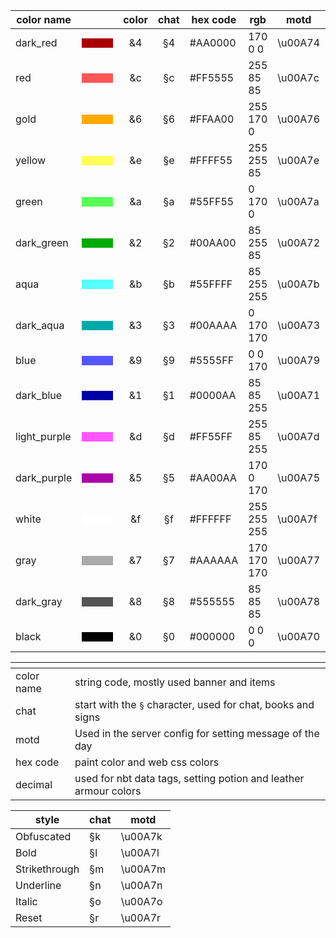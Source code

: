 <table>
<thead>
<tr>
<th>color name</th>
<th></th>
<th style="text-align: center;">color</th>
<th style="text-align: center;">chat</th>
<th>hex code</th>
<th>rgb</th>
<th>motd</th>
<th>decimal</th>
</tr>
</thead>
<tbody>
<tr>
<td>dark_red</td>
<td><div style="background-color: #AA0000;width: 50px;height: 15px;"></div></td>
<td style="text-align: center;">&amp;4</td>
<td style="text-align: center;">§4</td>
<td>#AA0000</td>
<td>170 0 0</td>
<td>\u00A74</td>
<td>11141120</td>
</tr>
<tr>
<td>red</td>
<td><div style="background-color: #FE5555;width: 50px;height: 15px;"></div></td>
<td style="text-align: center;">&amp;c</td>
<td style="text-align: center;">§c</td>
<td>#FF5555</td>
<td>255 85 85</td>
<td>\u00A7c</td>
<td>16733525</td>
</tr>
<tr>
<td>gold</td>
<td><div style="background-color: #FFAA00;width: 50px;height: 15px;"></div></td>
<td style="text-align: center;">&amp;6</td>
<td style="text-align: center;">§6</td>
<td>#FFAA00</td>
<td>255 170 0</td>
<td>\u00A76</td>
<td>16755200</td>
</tr>
<tr>
<td>yellow</td>
<td><div style="background-color: #FFFF55;width: 50px;height: 15px;"></div></td>
<td style="text-align: center;">&amp;e</td>
<td style="text-align: center;">§e</td>
<td>#FFFF55</td>
<td>255 255 85</td>
<td>\u00A7e</td>
<td>16777045</td>
</tr>
<tr>
<td>green</td>
<td><div style="background-color: #55FF55;width: 50px;height: 15px;"></div></td>
<td style="text-align: center;">&amp;a</td>
<td style="text-align: center;">§a</td>
<td>#55FF55</td>
<td>0 170 0</td>
<td>\u00A7a</td>
<td>5635925</td>
</tr>
<tr>
<td>dark_green</td>
<td><div style="background-color: #00AA00;width: 50px;height: 15px;"></div></td>
<td style="text-align: center;">&amp;2</td>
<td style="text-align: center;">§2</td>
<td>#00AA00</td>
<td>85 255 85</td>
<td>\u00A72</td>
<td>43520</td>
</tr>
<tr>
<td>aqua</td>
<td><div style="background-color: #55FFFF;width: 50px;height: 15px;"></div></td>
<td style="text-align: center;">&amp;b</td>
<td style="text-align: center;">§b</td>
<td>#55FFFF</td>
<td>85 255 255</td>
<td>\u00A7b</td>
<td>5636095</td>
</tr>
<tr>
<td>dark_aqua</td>
<td><div style="background-color: #00AAAA;width: 50px;height: 15px;"></div></td>
<td style="text-align: center;">&amp;3</td>
<td style="text-align: center;">§3</td>
<td>#00AAAA</td>
<td>0 170 170</td>
<td>\u00A73</td>
<td>43690</td>
</tr>
<tr>
<td>blue</td>
<td><div style="background-color: #5555FF;width: 50px;height: 15px;"></div></td>
<td style="text-align: center;">&amp;9</td>
<td style="text-align: center;">§9</td>
<td>#5555FF</td>
<td>0 0 170</td>
<td>\u00A79</td>
<td>5592575</td>
</tr>
<tr>
<td>dark_blue</td>
<td><div style="background-color: #0000AA;width: 50px;height: 15px;"></div></td>
<td style="text-align: center;">&amp;1</td>
<td style="text-align: center;">§1</td>
<td>#0000AA</td>
<td>85 85 255</td>
<td>\u00A71</td>
<td>170</td>
</tr>
<tr>
<td>light_purple</td>
<td><div style="background-color: #FF55FF;width: 50px;height: 15px;"></div></td>
<td style="text-align: center;">&amp;d</td>
<td style="text-align: center;">§d</td>
<td>#FF55FF</td>
<td>255 85 255</td>
<td>\u00A7d</td>
<td>16733695</td>
</tr>
<tr>
<td>dark_purple</td>
<td><div style="background-color: #AA00AA;width: 50px;height: 15px;"></div></td>
<td style="text-align: center;">&amp;5</td>
<td style="text-align: center;">§5</td>
<td>#AA00AA</td>
<td>170 0 170</td>
<td>\u00A75</td>
<td>11141290</td>
</tr>
<tr>
<td>white</td>
<td><div style="background-color: #FFFFFF;width: 50px;height: 15px;"></div></td>
<td style="text-align: center;">&amp;f</td>
<td style="text-align: center;">§f</td>
<td>#FFFFFF</td>
<td>255 255 255</td>
<td>\u00A7f</td>
<td>16777215</td>
</tr>
<tr>
<td>gray</td>
<td><div style="background-color: #AAAAAA;width: 50px;height: 15px;"></div></td>
<td style="text-align: center;">&amp;7</td>
<td style="text-align: center;">§7</td>
<td>#AAAAAA</td>
<td>170 170 170</td>
<td>\u00A77</td>
<td>11184810</td>
</tr>
<tr>
<td>dark_gray</td>
<td><div style="background-color: #555555;width: 50px;height: 15px;"></div></td>
<td style="text-align: center;">&amp;8</td>
<td style="text-align: center;">§8</td>
<td>#555555</td>
<td>85 85 85</td>
<td>\u00A78</td>
<td>5592405</td>
</tr>
<tr>
<td>black</td>
<td><div style="background-color: #000000;width: 50px;height: 15px;"></div></td>
<td style="text-align: center;">&amp;0</td>
<td style="text-align: center;">§0</td>
<td>#000000</td>
<td>0 0 0</td>
<td>\u00A70</td>
<td>0</td>
</tr>
</tbody>
</table>
<table>
<thead>
<tr>
<th></th>
<th></th>
</tr>
</thead>
<tbody>
<tr>
<td>color name</td>
<td>string code, mostly used banner and items</td>
</tr>
<tr>
<td>chat</td>
<td>start with the <code>§</code> character, used for chat, books and signs</td>
</tr>
<tr>
<td>motd</td>
<td>Used in the server config for setting message of the day</td>
</tr>
<tr>
<td>hex code</td>
<td>paint color and web css colors</td>
</tr>
<tr>
<td>decimal</td>
<td>used for nbt data tags, setting potion and leather armour colors</td>
</tr>
</tbody>
</table>
<table>
<thead>
<tr>
<th>style</th>
<th>chat</th>
<th>motd</th>
</tr>
</thead>
<tbody>
<tr>
<td>Obfuscated</td>
<td>§k</td>
<td>\u00A7k</td>
</tr>
<tr>
<td>Bold</td>
<td>§l</td>
<td>\u00A7l</td>
</tr>
<tr>
<td>Strikethrough</td>
<td>§m</td>
<td>\u00A7m</td>
</tr>
<tr>
<td>Underline</td>
<td>§n</td>
<td>\u00A7n</td>
</tr>
<tr>
<td>Italic</td>
<td>§o</td>
<td>\u00A7o</td>
</tr>
<tr>
<td>Reset</td>
<td>§r</td>
<td>\u00A7r</td>
</tr>
</tbody>
</table>